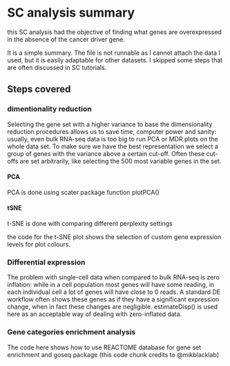 # SC analysis summary
this SC analysis had the objective of finding what genes are overexpressed in the absence of the cancer driver gene.

It is a simple summary. The file is not runnable as I cannot attach the data I used, but it is easily adaptable for other datasets. I skipped some steps that are often discussed in SC tutorials.

## Steps covered

### dimentionality reduction

Selecting the gene set with a higher variance to base the dimensionality reduction procedures allows us to save time, computer power and sanity: usually, even bulk RNA-seq data is too big to run PCA or MDR plots on the whole data set. To make sure we have the best representation we select a group of genes with the variance above a certain cut-off. Often these cut-offs are set arbitrarily, like selecting the 500 most variable genes in the set.

#### PCA 
PCA is done using scater package function plotPCA()

#### tSNE

t-SNE is done with comparing different perplexity settings

the code for the t-SNE plot shows the selection of custom gene expression levels for plot colours.

### Differential expression

The problem with single-cell data when compared to bulk RNA-seq is zero inflation: while in a cell population most genes will have some reading, in each individual cell a lot of genes will have close to 0 reads. A standard DE workflow often shows these genes as if they have a significant expression change, when in fact these changes are negligible. estimateDisp() is used here as an acceptable way of dealing with zero-inflated data.

### Gene categories enrichment analysis

The code here shows how to use REACTOME database for gene set enrichment and goseq package (this code chunk credits to @mikblacklab)
